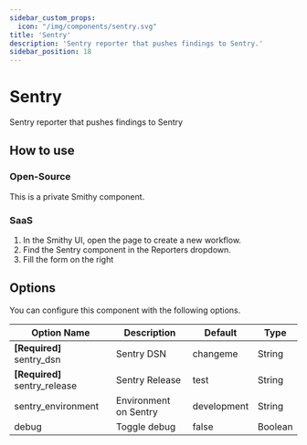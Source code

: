 ```yaml
---
sidebar_custom_props:
  icon: "/img/components/sentry.svg"
title: 'Sentry'
description: 'Sentry reporter that pushes findings to Sentry.'
sidebar_position: 18
---
```


# Sentry

Sentry reporter that pushes findings to Sentry

## How to use

### Open-Source

This is a private Smithy component.

### SaaS

1. In the Smithy UI, open the page to create a new workflow.
2. Find the Sentry component in the Reporters dropdown.
3. Fill the form on the right

## Options

You can configure this component with the following options.

| Option Name                     | Description           | Default     | Type    |
|---------------------------------|-----------------------|-------------|---------|
| **\[Required]** sentry\_dsn     | Sentry DSN            | changeme    | String  |
| **\[Required]** sentry\_release | Sentry Release        | test        | String  |
| sentry\_environment             | Environment on Sentry | development | String  |
| debug                           | Toggle debug          | false       | Boolean |

